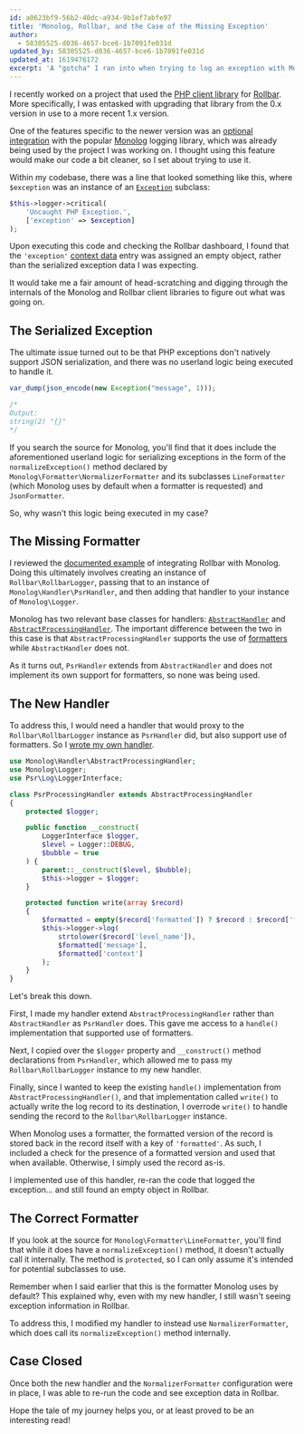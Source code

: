 ```yaml
---
id: a0623bf9-56b2-40dc-a934-9b1ef7abfe97
title: 'Monolog, Rollbar, and the Case of the Missing Exception'
author:
  - 58305525-d036-4657-bce6-1b7091fe031d
updated_by: 58305525-d036-4657-bce6-1b7091fe031d
updated_at: 1619476172
excerpt: 'A "gotcha" I ran into when trying to log an exception with Monolog, why it happened, and how I resolved it.'
---
```

I recently worked on a project that used the [PHP client library](https://github.com/rollbar/rollbar-php) for [Rollbar](https://rollbar.com/?dr). More specifically, I was entasked with upgrading that library from the 0.x version in use to a more recent 1.x version.

One of the features specific to the newer version was an [optional integration](https://github.com/rollbar/rollbar-php#using-monolog) with the popular [Monolog](https://seldaek.github.io/monolog/) logging library, which was already being used by the project I was working on. I thought using this feature would make our code a bit cleaner, so I set about trying to use it.

Within my codebase, there was a line that looked something like this, where `$exception` was an instance of an [`Exception`](https://secure.php.net/manual/en/class.exception.php) subclass:

```php
$this->logger->critical(
    'Uncaught PHP Exception.',
    ['exception' => $exception]
);
```

Upon executing this code and checking the Rollbar dashboard, I found that the `'exception'` [context data](https://github.com/Seldaek/monolog/blob/master/doc/01-usage.md#using-the-logging-context) entry was assigned an empty object, rather than the serialized exception data I was expecting.

It would take me a fair amount of head-scratching and digging through the internals of the Monolog and Rollbar client libraries to figure out what was going on.

## The Serialized Exception

The ultimate issue turned out to be that PHP exceptions don't natively support JSON serialization, and there was no userland logic being executed to handle it.

```php
var_dump(json_encode(new Exception("message", 1)));

/*
Output:
string(2) "{}"
*/
```

If you search the source for Monolog, you'll find that it does include the aforementioned userland logic for serializing exceptions in the form of the `normalizeException()` method declared by `Monolog\Formatter\NormalizerFormatter` and its subclasses `LineFormatter` (which Monolog uses by default when a formatter is requested) and `JsonFormatter`.

So, why wasn't this logic being executed in my case?

## The Missing Formatter

I reviewed the [documented example](https://github.com/rollbar/rollbar-php#using-monolog) of integrating Rollbar with Monolog. Doing this ultimately involves creating an instance of `Rollbar\RollbarLogger`, passing that to an instance of `Monolog\Handler\PsrHandler`, and then adding that handler to your instance of `Monolog\Logger`.

Monolog has two relevant base classes for handlers: [`AbstractHandler`](https://github.com/Seldaek/monolog/blob/master/src/Monolog/Handler/AbstractHandler.php) and [`AbstractProcessingHandler`](https://github.com/Seldaek/monolog/blob/master/src/Monolog/Handler/AbstractProcessingHandler.php). The important difference between the two in this case is that `AbstractProcessingHandler` supports the use of [formatters](https://github.com/Seldaek/monolog/blob/master/doc/02-handlers-formatters-processors.md#formatters) while `AbstractHandler` does not.

As it turns out, `PsrHandler` extends from `AbstractHandler` and does not implement its own support for formatters, so none was being used.

## The New Handler

To address this, I would need a handler that would proxy to the `Rollbar\RollbarLogger` instance as `PsrHandler` did, but also support use of formatters. So I [wrote my own handler](https://github.com/Seldaek/monolog/blob/master/doc/04-extending.md#writing-your-own-handler).

```php
use Monolog\Handler\AbstractProcessingHandler;
use Monolog\Logger;
use Psr\Log\LoggerInterface;

class PsrProcessingHandler extends AbstractProcessingHandler
{
    protected $logger;

    public function __construct(
        LoggerInterface $logger,
        $level = Logger::DEBUG,
        $bubble = true
    ) {
        parent::__construct($level, $bubble);
        $this->logger = $logger;
    }

    protected function write(array $record)
    {
        $formatted = empty($record['formatted']) ? $record : $record['formatted'];
        $this->logger->log(
            strtolower($record['level_name']),
            $formatted['message'],
            $formatted['context']
        );
    }
}
```

Let's break this down.

First, I made my handler extend `AbstractProcessingHandler` rather than `AbstractHandler` as `PsrHandler` does. This gave me access to a `handle()` implementation that supported use of formatters. 

Next, I copied over the `$logger` property and `__construct()` method declarations from `PsrHandler`, which allowed me to pass my `Rollbar\RollbarLogger` instance to my new handler.

Finally, since I wanted to keep the existing `handle()` implementation from `AbstractProcessingHandler()`, and that implementation called `write()` to actually write the log record to its destination, I overrode `write()` to handle sending the record to the `Rollbar\RollbarLogger` instance.

When Monolog uses a formatter, the formatted version of the record is stored back in the record itself with a key of `'formatted'`. As such, I included a check for the presence of a formatted version and used that when available. Otherwise, I simply used the record as-is.

I implemented use of this handler, re-ran the code that logged the exception... and still found an empty object in Rollbar.

## The Correct Formatter

If you look at the source for `Monolog\Formatter\LineFormatter`, you'll find that while it does have a `normalizeException()` method, it doesn't actually call it internally. The method is `protected`, so I can only assume it's intended for potential subclasses to use.

Remember when I said earlier that this is the formatter Monolog uses by default? This explained why, even with my new handler, I still wasn't seeing exception information in Rollbar.

To address this, I modified my handler to instead use `NormalizerFormatter`, which does call its `normalizeException()` method internally.

## Case Closed

Once both the new handler and the `NormalizerFormatter` configuration were in place, I was able to re-run the code and see exception data in Rollbar.

Hope the tale of my journey helps you, or at least proved to be an interesting read!